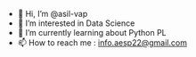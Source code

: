 - 👋 Hi, I’m @asil-vap
- 👀 I’m interested in Data Science 
- 🌱 I’m currently learning about Python PL
- 📫 How to reach me : info.aesp22@gmail.com

<!---
asil-vap/asil-vap is a ✨ special ✨ repository because its `README.md` (this file) appears on your GitHub profile.
You can click the Preview link to take a look at your changes.
--->
